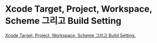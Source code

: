 # Xcode Target, Project, Workspace, Scheme 그리고 Build Setting

[Xcode Target, Project, Workspace, Scheme 그리고 Build Setting.](https://zeddios.tistory.com/706)
